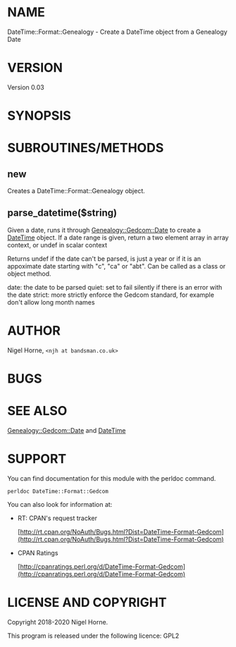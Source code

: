 # NAME

DateTime::Format::Genealogy - Create a DateTime object from a Genealogy Date

# VERSION

Version 0.03

# SYNOPSIS

# SUBROUTINES/METHODS

## new

Creates a DateTime::Format::Genealogy object.

## parse\_datetime($string)

Given a date,
runs it through [Genealogy::Gedcom::Date](https://metacpan.org/pod/Genealogy%3A%3AGedcom%3A%3ADate) to create a [DateTime](https://metacpan.org/pod/DateTime) object.
If a date range is given, return a two element array in array context, or undef in scalar context

Returns undef if the date can't be parsed, is just a year or if it is an appoximate date starting with "c", "ca" or "abt".
Can be called as a class or object method.

date: the date to be parsed
quiet: set to fail silently if there is an error with the date
strict: more strictly enforce the Gedcom standard, for example don't allow long month names

# AUTHOR

Nigel Horne, `<njh at bandsman.co.uk>`

# BUGS

# SEE ALSO

[Genealogy::Gedcom::Date](https://metacpan.org/pod/Genealogy%3A%3AGedcom%3A%3ADate) and
[DateTime](https://metacpan.org/pod/DateTime)

# SUPPORT

You can find documentation for this module with the perldoc command.

    perldoc DateTime::Format::Gedcom

You can also look for information at:

- RT: CPAN's request tracker

    [http://rt.cpan.org/NoAuth/Bugs.html?Dist=DateTime-Format-Gedcom](http://rt.cpan.org/NoAuth/Bugs.html?Dist=DateTime-Format-Gedcom)

- CPAN Ratings

    [http://cpanratings.perl.org/d/DateTime-Format-Gedcom](http://cpanratings.perl.org/d/DateTime-Format-Gedcom)

# LICENSE AND COPYRIGHT

Copyright 2018-2020 Nigel Horne.

This program is released under the following licence: GPL2
